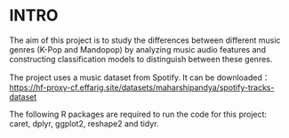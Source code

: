 # INTRO
The aim of this project is to study the differences between different music genres (K-Pop and Mandopop) by analyzing music audio features and constructing classification models to distinguish between these genres. 

The project uses a music dataset from Spotify. It can be downloaded：https://hf-proxy-cf.effarig.site/datasets/maharshipandya/spotify-tracks-dataset

The following R packages are required to run the code for this project: caret, dplyr, ggplot2, reshape2 and tidyr.
